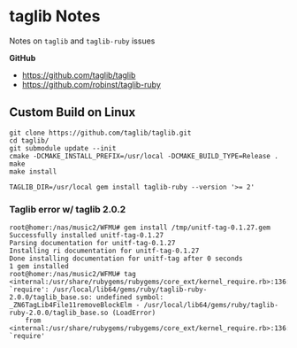 # taglib Notes
Notes on `taglib` and `taglib-ruby` issues

**GitHub**
- https://github.com/taglib/taglib
- https://github.com/robinst/taglib-ruby

## Custom Build on Linux
```
git clone https://github.com/taglib/taglib.git
cd taglib/
git submodule update --init
cmake -DCMAKE_INSTALL_PREFIX=/usr/local -DCMAKE_BUILD_TYPE=Release .
make
make install
```

```
TAGLIB_DIR=/usr/local gem install taglib-ruby --version '>= 2'
```

### Taglib error w/ taglib 2.0.2
```
root@homer:/nas/music2/WFMU# gem install /tmp/unitf-tag-0.1.27.gem
Successfully installed unitf-tag-0.1.27
Parsing documentation for unitf-tag-0.1.27
Installing ri documentation for unitf-tag-0.1.27
Done installing documentation for unitf-tag after 0 seconds
1 gem installed
root@homer:/nas/music2/WFMU# tag
<internal:/usr/share/rubygems/rubygems/core_ext/kernel_require.rb>:136:in `require': /usr/local/lib64/gems/ruby/taglib-ruby-2.0.0/taglib_base.so: undefined symbol: _ZN6TagLib4File11removeBlockElm - /usr/local/lib64/gems/ruby/taglib-ruby-2.0.0/taglib_base.so (LoadError)
	from <internal:/usr/share/rubygems/rubygems/core_ext/kernel_require.rb>:136:in `require'
```